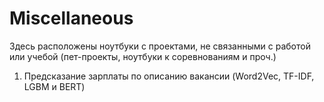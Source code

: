 # Miscellaneous
Здесь расположены ноутбуки с проектами, не связанными с работой или учебой (пет-проекты, ноутбуки к соревнованиям и проч.)

1) Предсказание зарплаты по описанию вакансии (Word2Vec, TF-IDF, LGBM и BERT)

